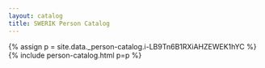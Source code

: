```yaml
---
layout: catalog
title: SWERIK Person Catalog
---
```

{% assign p = site.data._person-catalog.i-LB9Tn6B1RXiAHZEWEK1hYC %}
{% include person-catalog.html p=p %}

